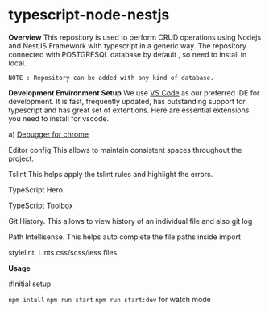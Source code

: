 # typescript-node-nestjs


**Overview**
This repository is used to perform CRUD operations using Nodejs and NestJS Framework with typescript in a generic way. The repository connected with POSTGRESQL database by default , so need to install in local.

`NOTE : Repository can be added with any kind of database.` 

**Development Environment Setup**
We use [VS Code](https://code.visualstudio.com/) as our preferred IDE for development.
It is fast, frequently updated, has outstanding support for typescript and has great set of extentions.
Here are essential extensions you need to install for vscode.

a) [Debugger for chrome](https://marketplace.visualstudio.com/items?itemName=msjsdiag.debugger-for-chrome) 

Editor config
This allows to maintain consistent spaces throughout the project.


Tslint
This helps apply the tslint rules and highlight the errors.


TypeScript Hero.


TypeScript Toolbox


Git History. This allows to view history of an individual file and also git log


Path Intellisense. This helps auto complete the file paths inside import


stylelint. Lints css/scss/less files



**Usage**

#Initial setup

`npm intall`
`npm run start` 
`npm run start:dev` for watch mode 
